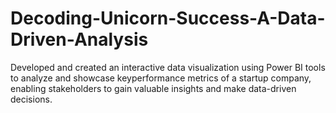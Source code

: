 # Decoding-Unicorn-Success-A-Data-Driven-Analysis
Developed and created an interactive data visualization using Power BI tools to analyze and showcase keyperformance metrics of a startup company, enabling stakeholders to gain valuable insights and make data-driven decisions.
